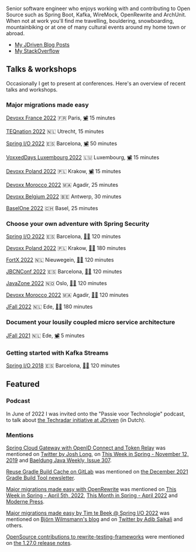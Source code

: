 Senior software engineer who enjoys working with and contributing to Open Source such as Spring Boot, Kafka, WireMock, OpenRewrite and ArchUnit.
When not at work you'll find me travelling, bouldering, snowboarding, mountainbiking or at one of many cultural events around my home town or abroad.

- [My JDriven Blog Posts](https://blog.jdriven.com/author/tim-te-beek/)
- [My StackOverflow](https://stackoverflow.com/users/53444/tim)

## Talks & workshops

Occasionally I get to present at conferences.
Here's an overview of recent talks and workshops.

### Major migrations made easy

[Devoxx France 2022](https://cfp.devoxx.fr/2022/talk/TPL-7294/Major_migrations_made_easy)
🇫🇷 Paris,
[📽️](https://www.youtube.com/watch?v=r_jFBDTPKSc) 15 minutes

[TEQnation 2022](https://teqnation.com/speakers-2022/)
🇳🇱 Utrecht,
15 minutes

[Spring I/O 2022](https://2022.springio.net/sessions/major-migrations-made-easy)
🇪🇸 Barcelona,
[📽️](https://www.youtube.com/watch?v=d8xU24x7Jqo) 50 minutes

[VoxxedDays Luxembourg 2022](https://cfp-voxxed-lux.yajug.org/2022/talk/EIY-8151/Major_migrations_made_easy)
🇱🇺 Luxembourg,
[📽️](https://www.youtube.com/watch?v=6qLe-tZ9Kv0) 15 minutes

[Devoxx Poland 2022](https://devoxx.pl/talk-details/?id=2311)
🇵🇱 Krakow,
[📽️](https://www.youtube.com/watch?v=rg1TcaHv-24) 15 minutes

[Devoxx Morocco 2022](https://devoxx.ma/talk/?id=8815)
🇲🇦 Agadir,
25 minutes

[Devoxx Belgium 2022](https://devoxx.be/talk/?id=16776)
🇧🇪 Antwerp,
30 minutes

[BaselOne 2022](https://www.baselone.ch/speech.html?id=04AF2172-A549-47BD-8731-79E4CAC3496D)
🇨🇭 Basel,
25 minutes

### Choose your own adventure with Spring Security

[Spring I/O 2022](https://2022.springio.net/sessions/choose-your-own-adventure-with-spring-security-workshop)
🇪🇸 Barcelona,
[🧑‍💻](https://github.com/timtebeek/spring-security-workshop)
120 minutes

[Devoxx Poland 2022](https://devoxx.pl/talk-details/?id=3160)
🇵🇱 Krakow,
[🧑‍💻](https://github.com/timtebeek/spring-security-workshop)
180 minutes

[FortX 2022](https://www.fortx.jdriven.com/)
🇳🇱 Nieuwegein,
[🧑‍💻](https://github.com/timtebeek/spring-security-workshop)
120 minutes

[JBCNConf 2022](https://www.jbcnconf.com/2022/infoTalk.html?id=621909084010570ba9b6dd6c)
🇪🇸 Barcelona,
[🧑‍💻](https://github.com/timtebeek/spring-security-workshop)
120 minutes

[JavaZone 2022](https://2022.javazone.no/#/workshops/ea79977f-0613-4fe2-b24a-320b1ce01a4e)
🇳🇴 Oslo,
[🧑‍💻](https://github.com/timtebeek/spring-security-workshop)
120 minutes

[Devoxx Morocco 2022](https://devoxx.ma/talk/?id=7362)
🇲🇦 Agadir,
[🧑‍💻](https://github.com/timtebeek/spring-security-workshop)
120 minutes

[JFall 2022](https://jfall.nl/timetable-2022/)
🇳🇱 Ede,
[🧑‍💻](https://github.com/timtebeek/spring-security-workshop)
180 minutes

### Document your lousily coupled micro service architecture

[JFall 2021](https://2021.jfall.nl/speakers-2021/)
🇳🇱 Ede,
[📽️](https://youtu.be/Y5MfzYjTBX8?t=2142) 5 minutes

### Getting started with Kafka Streams

[Spring I/O 2018](https://2018.springio.net/speakers/tim-te-beek)
🇪🇸 Barcelona,
[🧑‍💻](https://github.com/jresoort/kafkastreams-workshop)
120 minutes

## Featured

### Podcast
In June of 2022 I was invited onto the "Passie voor Technologie" podcast, to talk about [the Techradar initiative at JDriven](https://open.spotify.com/episode/7GmstXlZ9Rt6KNokULk1gj) (in Dutch).

### Mentions

[Spring Cloud Gateway with OpenID Connect and Token Relay](https://blog.jdriven.com/2019/11/spring-cloud-gateway-with-openid-connect-and-token-relay/)
was mentioned on [Twitter by Josh Long](https://twitter.com/starbuxman/status/1193343417910063104), on [This Week in Spring - November 12, 2019](https://spring.io/blog/2019/11/11/this-week-in-spring-november-12-2019) and [Baeldung Java Weekly, Issue 307](https://www.baeldung.com/java-weekly-307).

[Reuse Gradle Build Cache on GitLab](https://blog.jdriven.com/2021/11/reuse-gradle-build-cache-on-gitlab/) was mentioned on [the December 2021 Gradle Build Tool newsletter](https://newsletter.gradle.com/2021/12).

[Major migrations made easy with OpenRewrite](https://blog.jdriven.com/2022/03/major-migrations-made-easy-with-openrewrite/) was mentioned on [This Week in Spring - April 5th, 2022](https://spring.io/blog/2022/04/05/this-week-in-spring-april-5th-2022), [This Month in Spring - April 2022](https://tanzu.vmware.com/content/blog/this-month-in-spring-april-2022) and [Moderne Press](https://www.moderne.io/press).

[Major migrations made easy by Tim te Beek @ Spring I/O 2022](https://www.youtube.com/watch?v=d8xU24x7Jqo) was mentioned on [Björn Wilmsmann's blog](https://bjoernkw.com/2022/07/10/major-migrations-made-easy-by-tim-te-beek-spring-i-o-2022/) and on [Twitter by Adib Saikali](https://twitter.com/asaikali/status/1536499296471752704) and others.

[OpenSource contributions to rewrite-testing-frameworks](https://github.com/openrewrite/rewrite-testing-frameworks/commits?author=timtebeek) were mentioned on [the 1.27.0 release notes](https://github.com/openrewrite/rewrite-testing-frameworks/releases/tag/v1.27.0).
